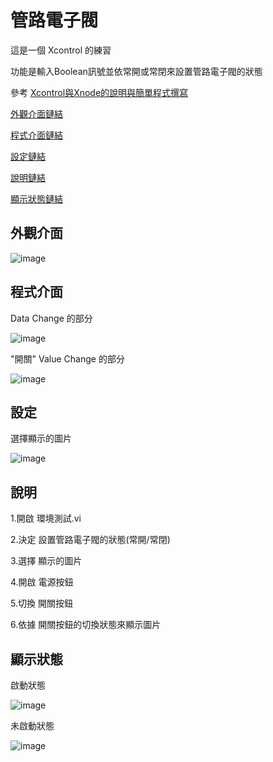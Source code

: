 # 管路電子閥
這是一個 Xcontrol 的練習 
 
功能是輸入Boolean訊號並依常開或常閉來設置管路電子閥的狀態

參考 [Xcontrol與Xnode的說明與簡單程式撰寫](https://www.youtube.com/watch?v=Cye2YCLNnss/"Title")

[外觀介面鏈結](https://github.com/hongcheng-sun/labview/blob/main/%E7%AE%A1%E8%B7%AF%E9%9B%BB%E5%AD%90%E9%96%A5/%E7%AE%A1%E8%B7%AF%E9%9B%BB%E5%AD%90%E9%96%A5.MD#%E5%A4%96%E8%A7%80%E4%BB%8B%E9%9D%A2)
 
[程式介面鏈結](https://github.com/hongcheng-sun/labview/blob/main/%E7%AE%A1%E8%B7%AF%E9%9B%BB%E5%AD%90%E9%96%A5/%E7%AE%A1%E8%B7%AF%E9%9B%BB%E5%AD%90%E9%96%A5.MD#%E7%A8%8B%E5%BC%8F%E4%BB%8B%E9%9D%A2)
 
[設定鏈結](https://github.com/hongcheng-sun/labview/blob/main/%E7%AE%A1%E8%B7%AF%E9%9B%BB%E5%AD%90%E9%96%A5/%E7%AE%A1%E8%B7%AF%E9%9B%BB%E5%AD%90%E9%96%A5.MD#%E8%A8%AD%E5%AE%9A)

[說明鏈結](https://github.com/hongcheng-sun/labview/blob/main/%E7%AE%A1%E8%B7%AF%E9%9B%BB%E5%AD%90%E9%96%A5/%E7%AE%A1%E8%B7%AF%E9%9B%BB%E5%AD%90%E9%96%A5.MD#%E8%AA%AA%E6%98%8E)

[顯示狀態鏈結](https://github.com/hongcheng-sun/labview/blob/main/%E7%AE%A1%E8%B7%AF%E9%9B%BB%E5%AD%90%E9%96%A5/%E7%AE%A1%E8%B7%AF%E9%9B%BB%E5%AD%90%E9%96%A5%E7%9A%84%E8%AA%AA%E6%98%8E.MD#%E9%A1%AF%E7%A4%BA%E7%8B%80%E6%85%8B)

## 外觀介面

![image](https://user-images.githubusercontent.com/111770752/191549571-4915f64d-6e61-4cdb-85e0-7e01b1dd7d90.png)

## 程式介面

Data Change 的部分

![image](https://user-images.githubusercontent.com/111770752/191550823-d1419221-ae60-4883-a3ba-726876d504aa.png)

"開關" Value Change 的部分

![image](https://user-images.githubusercontent.com/111770752/191550116-f2921582-2978-4209-a826-04095c891142.png)

## 設定

選擇顯示的圖片

![image](https://user-images.githubusercontent.com/111770752/191550550-dabb113d-3b50-45df-b286-c1b5b9efda6a.png)

## 說明

1.開啟 環境測試.vi 

2.決定 設置管路電子閥的狀態(常開/常閉)

3.選擇 顯示的圖片

4.開啟 電源按鈕

5.切換 開關按鈕

6.依據 開關按鈕的切換狀態來顯示圖片

## 顯示狀態

啟動狀態

![image](https://user-images.githubusercontent.com/111770752/191553567-1d418006-a072-49ff-99d6-e2535f3c984b.png)

未啟動狀態

![image](https://user-images.githubusercontent.com/111770752/191553670-462644c3-1910-4f40-a205-ee16a7d47bae.png)

